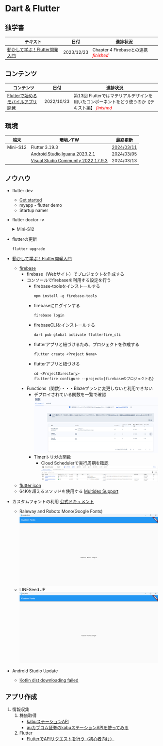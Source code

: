 # Dart & Flutter

##  独学書
  |テキスト                                                                             |日付      |進捗状況
  |------------------------------------------------------------------------------------|----------|---
  |[動かして学ぶ！Flutter開発入門](https://www.shoeisha.co.jp/book/detail/9784798177366) |2023/12/23|Chapter 4 Firebaseとの連携 <span style="color: red;">*finished*</span>

##  コンテンツ
  |コンテンツ                                                                         |日付     |進捗状況
  |----------------------------------------------------------------------------------|---------|---
  |[Flutterで始めるモバイルアプリ開発](https://codezine.jp/article/corner/830)         |2022/10/23|第13回  Flutterではマテリアルデザインを用いたコンポーネントをどう使うのか【テキスト編】 <span style="color: red;">*finished*</span>

##  環境
  |端末       |環境／FW                                                                  |最終更新
  |-----------|-------------------------------------------------------------------------|----------
  |Mini-S12   |Flutter 3.19.3                                                           |[2024/03/11](https://docs.flutter.dev/get-started/install)
  |           |[Android Studio Iguana 2023.2.1](./Kotlin.md#android-studio)             |[2024/03/05](https://developer.android.com/studio)
  |           |[Visual Studio Community 2022 17.9.3](./NET.md#visual-studio--プレビュー) |2024/03/13

##  ノウハウ
  - flutter dev
    -  [Get started](https://docs.flutter.dev/get-started/install)
    -  myapp - flutter demo
    -  Startup namer
  - flutter doctor -v
    <details>
    <summary>Mini-S12</summary>

    ```
    [√] Flutter (Channel stable, 3.19.3, on Microsoft Windows [Version 10.0.22631.3235], locale ja-JP)
        • Flutter version 3.19.3 on channel stable at C:\Src\flutter
        • Upstream repository https://github.com/flutter/flutter.git
        • Framework revision ba39319843 (4 days ago), 2024-03-07 15:22:21 -0600
        • Engine revision 2e4ba9c6fb
        • Dart version 3.3.1
        • DevTools version 2.31.1

    [√] Windows Version (Installed version of Windows is version 10 or higher)

    [√] Android toolchain - develop for Android devices (Android SDK version 34.0.0)
        • Android SDK at C:\Users\taish\AppData\Local\Android\Sdk
        • Platform android-UpsideDownCakePrivacySandbox, build-tools 34.0.0
        • ANDROID_HOME = C:\Users\taish\AppData\Local\Android\Sdk
        • ANDROID_SDK_ROOT = C:\Users\taish\AppData\Local\Android\Sdk
        • Java binary at: C:\Program Files\Android\Android Studio\jbr\bin\java
        • Java version OpenJDK Runtime Environment (build 17.0.9+0--11185874)
        • All Android licenses accepted.

    [√] Chrome - develop for the web
        • Chrome at C:\Program Files\Google\Chrome\Application\chrome.exe

    [√] Visual Studio - develop Windows apps (Visual Studio Community 2022 17.9.2)
        • Visual Studio at C:\Program Files\Microsoft Visual Studio\2022\Community
        • Visual Studio Community 2022 version 17.9.34622.214
        • Windows 10 SDK version 10.0.22621.0

    [√] Android Studio (version 2023.2)
        • Android Studio at C:\Program Files\Android\Android Studio
        • Flutter plugin can be installed from:
          https://plugins.jetbrains.com/plugin/9212-flutter
        • Dart plugin can be installed from:
          https://plugins.jetbrains.com/plugin/6351-dart
        • Java version OpenJDK Runtime Environment (build 17.0.9+0--11185874)

    [√] VS Code (version 1.87.1)
        • VS Code at C:\Users\taish\AppData\Local\Programs\Microsoft VS Code
        • Flutter extension version 3.84.0

    [√] Connected device (3 available)
        • Windows (desktop) • windows • windows-x64    • Microsoft Windows [Version 10.0.22631.3235]
        • Chrome (web)      • chrome  • web-javascript • Google Chrome 122.0.6261.69
        • Edge (web)        • edge    • web-javascript • Microsoft Edge 122.0.2365.80

    [√] Network resources
        • All expected network resources are available.
    ```
    </details>

  - flutterの更新
    ```
    flutter upgrade
    ```
  - [動かして学ぶ！Flutter開発入門](https://www.shoeisha.co.jp/book/detail/9784798177366)
    - [firebase](https://firebase.google.com)
      - firebase（Webサイト）でプロジェクトを作成する
      - コンソールでfirebaseを利用する設定を行う
        - firebase-toolsをインストールする
          ```
          npm install -g firebase-tools
          ```
        - firebaseにログインする
          ```
          firebase login
          ```
        - firebaseCLIをインストールする
          ```
          dart pub global activate flutterfire_cli
          ```
        - flutterアプリと紐づけるため、プロジェクトを作成する
          ```
          flutter create <Project Name>
          ```
        - flutterアプリと紐づける
          ```
          cd <ProjectDirectory>
          flutterfire configure --project={firebaseのプロジェクト名}
          ```
      - Functions（関数）・・・Blazeプランに変更しないと利用できない
        - デプロイされている関数を一覧で確認
          ![一覧](../images/flutter/20231202_firebase_functions.png)
        - Timerトリガの関数
          - Cloud Schedulerで実行周期を確認
            ![Cloud Scheduler](../images/flutter/20231202_firebase_timer_trigger_functions.png)
    - [flutter icon](https://icons8.jp/icons/set/flutter)
    - 64Kを超えるメソッドを使用する
      [Multidex Support](https://docs.flutter.dev/deployment/android#enabling-multidex-support)
  - カスタムフォントの利用
    [公式ドキュメント](https://docs.flutter.dev/cookbook/design/fonts)
    - Raleway and Roboto Mono(Google Fonts)
      ![Google Fonts](../images/flutter/Custom_Fonts_Google.png)
    - LINESeed JP
      ![LINESeed JP](../images/flutter/Custom_Fonts_LINE.png)
  - Android Studio Update
    - [Kotlin dist downloading failed](https://github.com/flutter/flutter/issues/126248)

##  アプリ作成
  1.  情報収集
      1.  株価取得
          -   [kabuステーションAPI](https://kabu.com/company/lp/lp90.html)
          -   [auカブコム証券のkabuステーションAPIを使ってみる](https://qiita.com/hmdsg/items/c6842fe87ec4e0365241)
      1.  Flutter
          -   [FlutterでAPIリクエストを行う（初心者向け）](https://qiita.com/kitanote/items/c4282b0112fa9d27dcd2)
